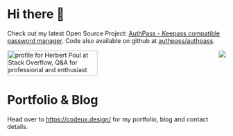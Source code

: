 # Hi there 👋

Check out my latest Open Source Project: [AuthPass - Keepass compatible password manager](https://authpass.app/). Code also available on github at [authpass/authpass](https://github.com/authpass/authpass).

<img src="https://github-readme-stats.vercel.app/api?username=hpoul&count_private=true&show_icons=true&hide_rank=true" align="right" />

<a href="https://stackoverflow.com/users/109219/herbert-poul"><img src="https://stackoverflow.com/users/flair/109219.png?theme=clean" width="208" height="58" alt="profile for Herbert Poul at Stack Overflow, Q&amp;A for professional and enthusiast programmers" title="profile for Herbert Poul at Stack Overflow, Q&amp;A for professional and enthusiast programmers"></a>

# Portfolio & Blog

Head over to https://codeux.design/ for my portfolio, blog and contact details.


<!--
**hpoul/hpoul** is a ✨ _special_ ✨ repository because its `README.md` (this file) appears on your GitHub profile.

Here are some ideas to get you started:

- 🔭 I’m currently working on ...
- 🌱 I’m currently learning ...
- 👯 I’m looking to collaborate on ...
- 🤔 I’m looking for help with ...
- 💬 Ask me about ...
- 📫 How to reach me: ...
- 😄 Pronouns: ...
- ⚡ Fun fact: ...
-->
